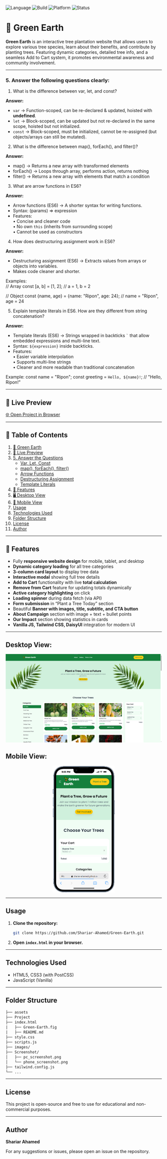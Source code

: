 ![Language](https://img.shields.io/badge/Language-HTML%20%7C%20Tailwind%20CSS%20%7C%20JS-blue.svg)
![Build](https://img.shields.io/badge/Build-Vanilla%20JS-success.svg)
![Platform](https://img.shields.io/badge/Platform-Desktop%20%7C%20Mobile-lightgrey.svg)
![Status](https://img.shields.io/badge/Status-Completed-brightgreen.svg)

# 🌱 Green Earth

**Green Earth** is an interactive tree plantation website that allows users to explore various tree species, learn about their benefits, and contribute by planting trees. Featuring dynamic categories, detailed tree info, and a seamless Add to Cart system, it promotes environmental awareness and community involvement.


---

### 5. Answer the following questions clearly:

1. What is the difference between var, let, and const?  

**Answer:**  
- `var` → Function-scoped, can be re-declared & updated, hoisted with **undefined**.
- `let` → Block-scoped, can be updated but not re-declared in the same scope, hoisted but not initialized.
- `const` → Block-scoped, must be initialized, cannot be re-assigned (but objects/arrays can still be mutated).


2. What is the difference between map(), forEach(), and filter()?  

**Answer:**  
- map()     → Returns a new array with transformed elements  
- forEach() → Loops through array, performs action, returns nothing  
- filter()  → Returns a new array with elements that match a condition  



3. What are arrow functions in ES6? 

**Answer:**  
- Arrow functions (ES6) → A shorter syntax for writing functions.  
- Syntax: (params) => expression  
- Features:  
   • Concise and cleaner code  
   • No own `this` (inherits from surrounding scope)  
   • Cannot be used as constructors  



4. How does destructuring assignment work in ES6?

**Answer:**  
- Destructuring assignment (ES6) → Extracts values from arrays or objects into variables.  
- Makes code cleaner and shorter.  

Examples:  
// Array
const [a, b] = [1, 2]; // a = 1, b = 2

// Object
const {name, age} = {name: "Ripon", age: 24}; // name = "Ripon", age = 24


5. Explain template literals in ES6. How are they different from string concatenation? 

**Answer:**  
- Template literals (ES6) → Strings wrapped in backticks `` ` `` that allow embedded expressions and multi-line text.  
- Syntax: `${expression}` inside backticks.  
- Features:  
   • Easier variable interpolation  
   • Supports multi-line strings  
   • Cleaner and more readable than traditional concatenation  

Example:
const name = "Ripon";
const greeting = `Hello, ${name}!`; // "Hello, Ripon!"

---

## 🚀 Live Preview
[🌐 Open Project in Browser](https://shariar-ahamed.github.io/Green-Earth/)

---


## 📑 Table of Contents
1. [🌱 Green Earth](#-green-earth)  
2. [🚀 Live Preview](#-live-preview)  
3. [5. Answer the Questions](#5-answer-the-following-questions-clearly)  
   - [Var, Let, Const](#1-what-is-the-difference-between-var-let-and-const)  
   - [map(), forEach(), filter()](#2-what-is-the-difference-between-map-foreach-and-filter)  
   - [Arrow Functions](#3-what-are-arrow-functions-in-es6)  
   - [Destructuring Assignment](#4-how-does-destructuring-assignment-work-in-es6)  
   - [Template Literals](#5-explain-template-literals-in-es6-how-are-they-different-from-string-concatenation)  
4. [🌟 Features](#-features)  
5. [🖥️ Desktop View](#desktop-view)  
6. [📱 Mobile View](#mobile-view)  
7. [Usage](#usage)  
8. [Technologies Used](#technologies-used)  
9. [Folder Structure](#folder-structure)  
10. [License](#license)  
11. [Author](#author)  


---

## 🌟 Features
- Fully **responsive website design** for mobile, tablet, and desktop  
- **Dynamic category loading** for all tree categories  
- **3-column card layout** to display tree data  
- **Interactive modal** showing full tree details  
- **Add to Cart** functionality with live **total calculation**  
- **Remove from Cart** feature for updating totals dynamically  
- **Active category highlighting** on click  
- **Loading spinner** during data fetch (via API)  
- **Form submission** in “Plant a Tree Today” section  
- Beautiful **Banner with images, title, subtitle, and CTA button**  
- **About Campaign** section with image + text + bullet points  
- **Our Impact** section showing statistics in cards  
- **Vanilla JS, Tailwind CSS, DaisyUI** integration for modern UI  

---


## Desktop View:
![Desktop Screenshot](Screenshot/pc_screenshot.png)

## Mobile View:
<!-- Mobile Screenshot -->
<p align="center">
  <img src="Screenshot/phone_screenshot.png" alt="Mobile Screenshot" width="200px" height="auto"/>
</p>


---

## Usage
1. **Clone the repository:**
	 ```sh
	 git clone https://github.com/Shariar-Ahamed/Green-Earth.git
	 ```
2. **Open `index.html` in your browser.**

---

## Technologies Used
- HTML5, CSS3 (with PostCSS)
- JavaScript (Vanilla)

---

## Folder Structure
```
├── assets
├── Project
├── index.html
|   ├── Green-Earth.fig
|   ├── README.md
├── style.css
├── scripts.js
├── images/
├── Screenshot/
│   ├── pc_screenshot.png
│   └── phone_screenshot.png
├── tailwind.config.js
└── ...
```

---

## License
This project is open-source and free to use for educational and non-commercial purposes.

---

## Author
**Shariar Ahamed**

For any suggestions or issues, please open an issue on the repository.